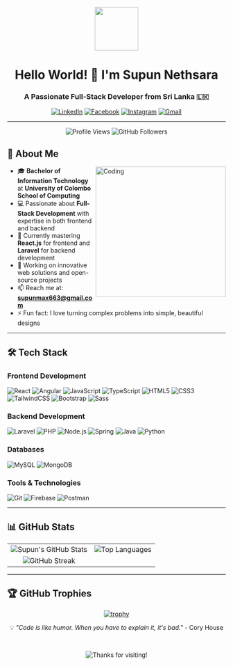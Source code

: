<p align="center">
  <img src="https://github.com/7oSkaaa/7oSkaaa/blob/main/Images/about_me.gif?raw=true" width="100px">
</p>

<h1 align="center">Hello World! 👋 I'm Supun Nethsara</h1>
<h3 align="center">A Passionate Full-Stack Developer from Sri Lanka 🇱🇰</h3>

<div align="center">
  
  [![LinkedIn](https://img.shields.io/badge/LinkedIn-0077B5?style=for-the-badge&logo=linkedin&logoColor=white)](https://www.linkedin.com/in/supun-nethsara-05b6a8253/)
  [![Facebook](https://img.shields.io/badge/Facebook-1877F2?style=for-the-badge&logo=facebook&logoColor=white)](https://web.facebook.com/supun.nethsera.5)
  [![Instagram](https://img.shields.io/badge/Instagram-E4405F?style=for-the-badge&logo=instagram&logoColor=white)](https://www.instagram.com/nikz_supun/)
  [![Gmail](https://img.shields.io/badge/Gmail-D14836?style=for-the-badge&logo=gmail&logoColor=white)](mailto:supunmax663@gmail.com)
  
</div>

---

<div align="center">
  
  ![Profile Views](https://komarev.com/ghpvc/?username=supunnethsara&label=Profile%20Views&color=blue&style=flat-square)
  ![GitHub Followers](https://img.shields.io/github/followers/SupunNethsara?label=Followers&style=social)
  
</div>

## 🚀 About Me

<img align="right" alt="Coding" width="300" src="https://i.pinimg.com/originals/81/17/8b/81178b47a8598f0c81c4799f2cdd4057.gif">

- 🎓 **Bachelor of Information Technology** at **University of Colombo School of Computing**
- 💻 Passionate about **Full-Stack Development** with expertise in both frontend and backend
- 🌱 Currently mastering **React.js** for frontend and **Laravel** for backend development
- 🔭 Working on innovative web solutions and open-source projects
- 📫 Reach me at: **supunmax663@gmail.com**
- ⚡ Fun fact: I love turning complex problems into simple, beautiful designs

---

## 🛠️ Tech Stack

### Frontend Development
![React](https://img.shields.io/badge/React-20232A?style=for-the-badge&logo=react&logoColor=61DAFB)
![Angular](https://img.shields.io/badge/Angular-DD0031?style=for-the-badge&logo=angular&logoColor=white)
![JavaScript](https://img.shields.io/badge/JavaScript-F7DF1E?style=for-the-badge&logo=javascript&logoColor=black)
![TypeScript](https://img.shields.io/badge/TypeScript-007ACC?style=for-the-badge&logo=typescript&logoColor=white)
![HTML5](https://img.shields.io/badge/HTML5-E34F26?style=for-the-badge&logo=html5&logoColor=white)
![CSS3](https://img.shields.io/badge/CSS3-1572B6?style=for-the-badge&logo=css3&logoColor=white)
![TailwindCSS](https://img.shields.io/badge/Tailwind_CSS-38B2AC?style=for-the-badge&logo=tailwind-css&logoColor=white)
![Bootstrap](https://img.shields.io/badge/Bootstrap-563D7C?style=for-the-badge&logo=bootstrap&logoColor=white)
![Sass](https://img.shields.io/badge/Sass-CC6699?style=for-the-badge&logo=sass&logoColor=white)

### Backend Development
![Laravel](https://img.shields.io/badge/Laravel-FF2D20?style=for-the-badge&logo=laravel&logoColor=white)
![PHP](https://img.shields.io/badge/PHP-777BB4?style=for-the-badge&logo=php&logoColor=white)
![Node.js](https://img.shields.io/badge/Node.js-339933?style=for-the-badge&logo=nodedotjs&logoColor=white)
![Spring](https://img.shields.io/badge/Spring-6DB33F?style=for-the-badge&logo=spring&logoColor=white)
![Java](https://img.shields.io/badge/Java-ED8B00?style=for-the-badge&logo=openjdk&logoColor=white)
![Python](https://img.shields.io/badge/Python-3776AB?style=for-the-badge&logo=python&logoColor=white)

### Databases
![MySQL](https://img.shields.io/badge/MySQL-00000F?style=for-the-badge&logo=mysql&logoColor=white)
![MongoDB](https://img.shields.io/badge/MongoDB-4EA94B?style=for-the-badge&logo=mongodb&logoColor=white)

### Tools & Technologies
![Git](https://img.shields.io/badge/Git-F05032?style=for-the-badge&logo=git&logoColor=white)
![Firebase](https://img.shields.io/badge/Firebase-FFCA28?style=for-the-badge&logo=firebase&logoColor=black)
![Postman](https://img.shields.io/badge/Postman-FF6C37?style=for-the-badge&logo=postman&logoColor=white)

---

## 📊 GitHub Stats

<div align="center">

| | |
| :---: | :---: |
| ![Supun's GitHub Stats](https://github-readme-stats.vercel.app/api?username=SupunNethsara&show_icons=true&theme=radical&include_all_commits=true&count_private=true) | ![Top Languages](https://github-readme-stats.vercel.app/api/top-langs/?username=SupunNethsara&layout=compact&theme=radical&langs_count=8) |
| ![GitHub Streak](https://github-readme-streak-stats.herokuapp.com/?user=SupunNethsara&theme=radical) | |

</div>

---

## 🏆 GitHub Trophies

<div align="center">
  
  [![trophy](https://github-profile-trophy.vercel.app/?username=SupunNethsara&theme=radical&row=1&margin-w=15)](https://github.com/ryo-ma/github-profile-trophy)
  
</div>

<div align="center">
  
  💡 *"Code is like humor. When you have to explain it, it's bad."* - Cory House
  
  <br>
  
  ![Thanks for visiting!](https://img.shields.io/badge/Thanks%20for%20visiting-!-1EAEDB.svg?style=for-the-badge)
  
</div>
